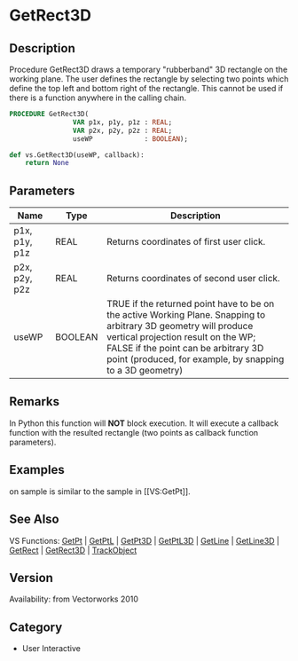 # GetRect3D

## Description
Procedure GetRect3D draws a temporary &quot;rubberband&quot; 3D rectangle on the working plane. The user defines the rectangle by selecting two points which define the top left and bottom right of the rectangle. This cannot be used if there is a function anywhere in the calling chain.

```pascal
PROCEDURE GetRect3D(
				VAR p1x, p1y, p1z : REAL;
				VAR p2x, p2y, p2z : REAL;
				useWP             : BOOLEAN);
```

```python
def vs.GetRect3D(useWP, callback):
    return None
```

## Parameters
|Name|Type|Description|
|---|---|---|
|p1x, p1y, p1z|REAL|Returns coordinates of first user click.|
|p2x, p2y, p2z|REAL|Returns coordinates of second user click.|
|useWP|BOOLEAN|TRUE if the returned point have to be on the active Working Plane. Snapping to arbitrary 3D geometry will produce vertical projection result on the WP; FALSE if the point can be arbitrary 3D point (produced, for example, by snapping to a 3D geometry)|

## Remarks
In Python this function will <b>NOT</b> block execution. It will execute a callback function with the resulted rectangle (two points as callback function parameters).

## Examples
on sample is similar to the sample in [[VS:GetPt]].

## See Also
VS Functions:
[GetPt](GetPt.md) |
[GetPtL](GetPtL.md) |
[GetPt3D](GetPt3D.md) |
[GetPtL3D](GetPtL3D.md) |
[GetLine](GetLine.md) |
[GetLine3D](GetLine3D.md) |
[GetRect](GetRect.md) |
[GetRect3D](GetRect3D.md) |
[TrackObject](TrackObject.md)

## Version
Availability: from Vectorworks 2010

## Category
* User Interactive

